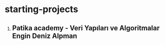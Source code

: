 # starting-projects

<ol>
<li><h2> Patika academy - Veri Yapıları ve Algoritmalar
Engin Deniz Alpman </h2></li>
</ol>
